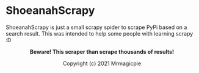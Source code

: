 # ShoeanahScrapy

ShoeanahScrapy is just a small scrapy spider to scrape PyPi based on a search result. This was intended to help some people with learning scrapy :D


<p align="center"><strong>Beware! This scraper than scrape thousands of results!</strong></p>

<p align="center">Copyright (c) 2021 Mrmagicpie</p>
